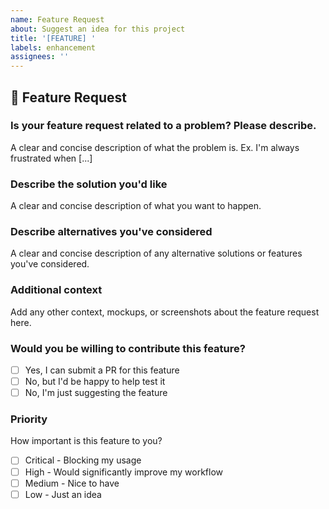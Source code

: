 ```yaml
---
name: Feature Request
about: Suggest an idea for this project
title: '[FEATURE] '
labels: enhancement
assignees: ''
---
```


## 🚀 Feature Request

### Is your feature request related to a problem? Please describe.

A clear and concise description of what the problem is. Ex. I'm always frustrated when [...]

### Describe the solution you'd like

A clear and concise description of what you want to happen.

### Describe alternatives you've considered

A clear and concise description of any alternative solutions or features you've considered.

### Additional context

Add any other context, mockups, or screenshots about the feature request here.

### Would you be willing to contribute this feature?

- [ ] Yes, I can submit a PR for this feature
- [ ] No, but I'd be happy to help test it
- [ ] No, I'm just suggesting the feature

### Priority

How important is this feature to you?

- [ ] Critical - Blocking my usage
- [ ] High - Would significantly improve my workflow
- [ ] Medium - Nice to have
- [ ] Low - Just an idea
